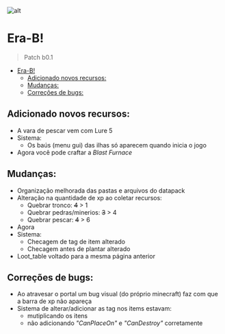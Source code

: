 ![alt](https://image.prntscr.com/image/4Mtc-oh8Sm6sSc08Cle7kg.png)

# Era-B!
> Patch b0.1

- [Era-B!](#era-b)
  - [Adicionado novos recursos:](#adicionado-novos-recursos)
  - [Mudanças:](#mudanças)
  - [Correções de bugs:](#correções-de-bugs)

## Adicionado novos recursos:
- A vara de pescar vem com Lure 5
- Sistema:
  - Os baús (menu gui) das ilhas só aparecem quando inicia o jogo
- Agora você pode craftar a *Blast Furnace*

## Mudanças:
- Organização melhorada das pastas e arquivos do datapack
- Alteração na quantidade de xp ao coletar recursos:
  - Quebrar tronco: ~~4~~ > 1
  - Quebrar pedras/minerios: ~~3~~ > 4
  - Quebrar pescar: ~~4~~ > 6
- Agora 
- Sistema:
  - Checagem de tag de item alterado
  - Checagem antes de plantar alterado
- Loot_table voltado para a mesma página anterior

## Correções de bugs:
- Ao atravesar o portal um bug visual (do próprio minecraft) faz com que a barra de xp não apareça
- Sistema de alterar/adicionar as tag nos items estavam:
  - mutiplicando os itens
  - não adicionando *"CanPlaceOn"* e *"CanDestroy"* corretamente